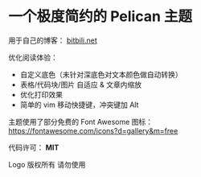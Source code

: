 # 一个极度简约的 Pelican 主题

用于自己的博客： [bitbili.net](https://bitbili.net)

优化阅读体验：

* 自定义底色（未针对深底色对文本颜色做自动转换）
* 表格/代码块/图片 自适应 & 文章内缩放
* 优化打印效果
* 简单的 vim 移动快捷键，冲突键加 Alt

主题使用了部分免费的 Font Awesome 图标：https://fontawesome.com/icons?d=gallery&m=free

代码许可： **MIT**

Logo 版权所有 请勿使用
